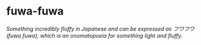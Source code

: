 # fuwa-fuwa

*Something incredibly fluffy in Japanese and can be expressed as フワフワ (fuwa fuwa), which is an onomatopoeia for something light and fluffy.*
